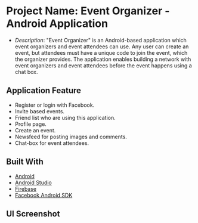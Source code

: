 # Project Name: Event Organizer - Android Application

* *Description*: "Event Organizer" is an Android-based application which event organizers and event attendees can use. Any user can create an event, but attendees
must have a unique code to join the event, which the organizer provides. The application enables building a network with event organizers and
event attendees before the event happens using a chat box.

## Application Feature

* Register or login with Facebook.
* Invite based events.
* Friend list who are using this application.
* Profile page.
* Create an event.
* Newsfeed for posting images and comments.
* Chat-box for event attendees.


## Built With

* [Android](https://developer.android.com/about)
* [Android Studio](https://developer.android.com/studio)
* [Firebase](https://firebase.google.com/)
* [Facebook Android SDK](https://developers.facebook.com/docs/android/)

## UI Screenshot



